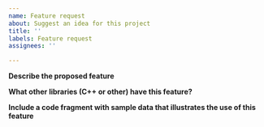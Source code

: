 ```yaml
---
name: Feature request
about: Suggest an idea for this project
title: ''
labels: Feature request
assignees: ''

---
```


**Describe the proposed feature**

**What other libraries (C++ or other) have this feature?**

**Include a code fragment with sample data that illustrates the use of this feature**
